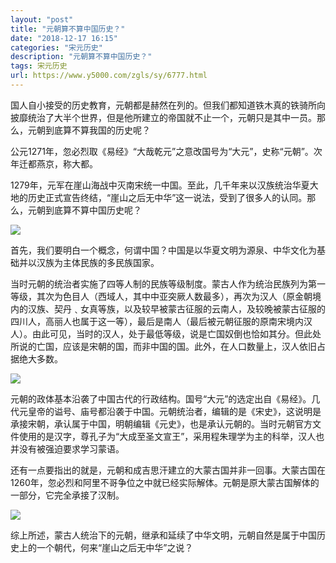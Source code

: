 ```yaml
---
layout: "post"
title: "元朝算不算中国历史？"
date: "2018-12-17 16:15"
categories: "宋元历史"
description: "元朝算不算中国历史？"
tags: 宋元历史
url: https://www.y5000.com/zgls/sy/6777.html
---
```






国人自小接受的历史教育，元朝都是赫然在列的。但我们都知道铁木真的铁骑所向披靡统治了大半个世界，但是他所建立的帝国就不止一个，元朝只是其中一员。那么，元朝到底算不算我国的历史呢？

公元1271年，忽必烈取《易经》“大哉乾元”之意改国号为“大元”，史称“元朝”。次年迁都燕京，称大都。

1279年，元军在崖山海战中灭南宋统一中国。至此，几千年来以汉族统治华夏大地的历史正式宣告终结，“崖山之后无中华”这一说法，受到了很多人的认同。那么，元朝到底算不算中国历史呢？

![](https://img.y5000.com/uploads/allimg/161208/09400QR5-0.jpg)

首先，我们要明白一个概念，何谓中国？中国是以华夏文明为源泉、中华文化为基础并以汉族为主体民族的多民族国家。

当时元朝的统治者实施了四等人制的民族等级制度。蒙古人作为统治民族列为第一等级，其次为色目人（西域人，其中中亚突厥人数最多），再次为汉人（原金朝境内的汉族、契丹﹑女真等族，以及较早被蒙古征服的云南人，及较晚被蒙古征服的四川人，高丽人也属于这一等），最后是南人（最后被元朝征服的原南宋境内汉人）。由此可见，当时的汉人，处于最低等级，说是亡国奴倒也恰如其分。但此处所说的亡国，应该是宋朝的国，而非中国的国。此外，在人口数量上，汉人依旧占据绝大多数。

![](https://img.y5000.com/uploads/allimg/161208/09400QC0-1.jpg)

元朝的政体基本沿袭了中国古代的行政结构。国号“大元”的选定出自《易经》。几代元皇帝的谥号、庙号都沿袭于中国。元朝统治者，编辑的是《宋史》，这说明是承接宋朝，承认属于中国，明朝编辑《元史》，也是承认元朝的。当时元朝官方文件使用的是汉字，尊孔子为“大成至圣文宣王”，采用程朱理学为主的科举，汉人也并没有被强迫要求学习蒙语。

还有一点要指出的就是，元朝和成吉思汗建立的大蒙古国并非一回事。大蒙古国在1260年，忽必烈和阿里不哥争位之中就已经实际解体。元朝是原大蒙古国解体的一部分，它完全承接了汉制。

![](https://img.y5000.com/uploads/allimg/161208/09400R5Z-2.jpg)

综上所述，蒙古人统治下的元朝，继承和延续了中华文明，元朝自然是属于中国历史上的一个朝代，何来“崖山之后无中华”之说？
